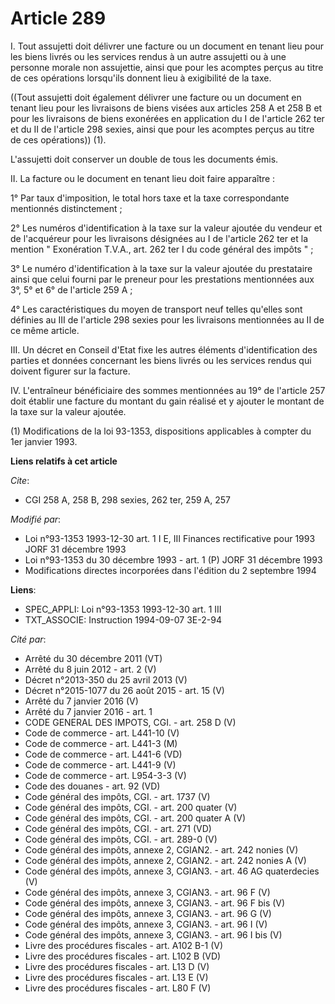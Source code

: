 # Article 289

I. Tout assujetti doit délivrer une facture ou un document en tenant lieu pour les biens livrés ou les services rendus à un
autre assujetti ou à une personne morale non assujettie, ainsi que pour les acomptes perçus au titre de ces opérations
lorsqu'ils donnent lieu à exigibilité de la taxe.

((Tout assujetti doit également délivrer une facture ou un document en tenant lieu pour les livraisons de biens visées aux
articles 258 A et 258 B et pour les livraisons de biens exonérées en application du I de l'article 262 ter et du II de
l'article 298 sexies, ainsi que pour les acomptes perçus au titre de ces opérations)) (1).

L'assujetti doit conserver un double de tous les documents émis.

II. La facture ou le document en tenant lieu doit faire apparaître :

1° Par taux d'imposition, le total hors taxe et la taxe correspondante mentionnés distinctement ;

2° Les numéros d'identification à la taxe sur la valeur ajoutée du vendeur et de l'acquéreur pour les livraisons désignées au
I de l'article 262 ter et la mention " Exonération T.V.A., art. 262 ter I du code général des impôts " ;

3° Le numéro d'identification à la taxe sur la valeur ajoutée du prestataire ainsi que celui fourni par le preneur pour les
prestations mentionnées aux 3°, 5° et 6° de l'article 259 A ;

4° Les caractéristiques du moyen de transport neuf telles qu'elles sont définies au III de l'article 298 sexies pour les
livraisons mentionnées au II de ce même article.

III. Un décret en Conseil d'Etat fixe les autres éléments d'identification des parties et données concernant les biens livrés
ou les services rendus qui doivent figurer sur la facture.

IV. L'entraîneur bénéficiaire des sommes mentionnées au 19° de l'article 257 doit établir une facture du montant du gain
réalisé et y ajouter le montant de la taxe sur la valeur ajoutée.

(1) Modifications de la loi 93-1353, dispositions applicables à compter du 1er janvier 1993.

**Liens relatifs à cet article**

_Cite_:

  - CGI 258 A, 258 B, 298 sexies, 262 ter, 259 A, 257

_Modifié par_:

  - Loi n°93-1353 1993-12-30 art. 1 I E, III Finances rectificative pour 1993 JORF 31 décembre 1993
  - Loi n°93-1353 du 30 décembre 1993 - art. 1 (P) JORF 31 décembre 1993
  - Modifications directes incorporées dans l'édition du 2 septembre 1994

**Liens**:

  - SPEC_APPLI: Loi n°93-1353 1993-12-30 art. 1 III
  - TXT_ASSOCIE: Instruction 1994-09-07 3E-2-94

_Cité par_:

  - Arrêté du 30 décembre 2011 (VT)
  - Arrêté du 8 juin 2012 - art. 2 (V)
  - Décret n°2013-350 du 25 avril 2013 (V)
  - Décret n°2015-1077 du 26 août 2015 - art. 15 (V)
  - Arrêté du 7 janvier 2016 (V)
  - Arrêté du 7 janvier 2016 - art. 1
  - CODE GENERAL DES IMPOTS, CGI. - art. 258 D (V)
  - Code de commerce - art. L441-10 (V)
  - Code de commerce - art. L441-3 (M)
  - Code de commerce - art. L441-6 (VD)
  - Code de commerce - art. L441-9 (V)
  - Code de commerce - art. L954-3-3 (V)
  - Code des douanes - art. 92 (VD)
  - Code général des impôts, CGI. - art. 1737 (V)
  - Code général des impôts, CGI. - art. 200 quater (V)
  - Code général des impôts, CGI. - art. 200 quater A (V)
  - Code général des impôts, CGI. - art. 271 (VD)
  - Code général des impôts, CGI. - art. 289-0 (V)
  - Code général des impôts, annexe 2, CGIAN2. - art. 242 nonies (V)
  - Code général des impôts, annexe 2, CGIAN2. - art. 242 nonies A (V)
  - Code général des impôts, annexe 3, CGIAN3. - art. 46 AG quaterdecies (V)
  - Code général des impôts, annexe 3, CGIAN3. - art. 96 F (V)
  - Code général des impôts, annexe 3, CGIAN3. - art. 96 F bis (V)
  - Code général des impôts, annexe 3, CGIAN3. - art. 96 G (V)
  - Code général des impôts, annexe 3, CGIAN3. - art. 96 I (V)
  - Code général des impôts, annexe 3, CGIAN3. - art. 96 I bis (V)
  - Livre des procédures fiscales - art. A102 B-1 (V)
  - Livre des procédures fiscales - art. L102 B (VD)
  - Livre des procédures fiscales - art. L13 D (V)
  - Livre des procédures fiscales - art. L13 E (V)
  - Livre des procédures fiscales - art. L80 F (V)
